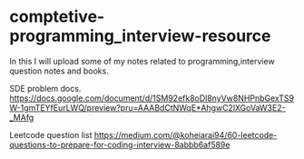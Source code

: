 # comptetive-programming_interview-resource
In this I will upload some of my notes related to programming,interview question notes and books. 

SDE problem docs.
https://docs.google.com/document/d/1SM92efk8oDl8nyVw8NHPnbGexTS9W-1gmTEYfEurLWQ/preview?pru=AAABdCtNWqE*AhgwC2lXGoVaW3E2-_MAfg

Leetcode question list
https://medium.com/@koheiarai94/60-leetcode-questions-to-prepare-for-coding-interview-8abbb6af589e
